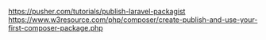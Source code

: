 https://pusher.com/tutorials/publish-laravel-packagist
https://www.w3resource.com/php/composer/create-publish-and-use-your-first-composer-package.php